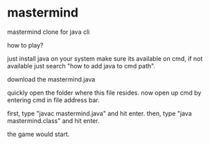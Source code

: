 # mastermind
mastermind clone for java cli

how to play?

just install java on your system
make sure its available on cmd, if not available just search "how to add java to cmd path".

download the mastermind.java

quickly open the folder where this file resides.
now open up cmd by entering cmd in file address bar.

first, type "javac mastermind.java" and hit enter.
then, type "java mastermind.class" and hit enter.

the game would start.

